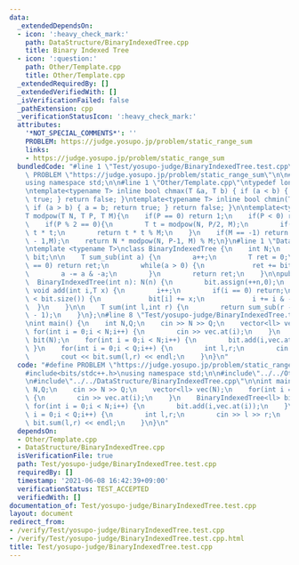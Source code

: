 ```yaml
---
data:
  _extendedDependsOn:
  - icon: ':heavy_check_mark:'
    path: DataStructure/BinaryIndexedTree.cpp
    title: Binary Indexed Tree
  - icon: ':question:'
    path: Other/Template.cpp
    title: Other/Template.cpp
  _extendedRequiredBy: []
  _extendedVerifiedWith: []
  _isVerificationFailed: false
  _pathExtension: cpp
  _verificationStatusIcon: ':heavy_check_mark:'
  attributes:
    '*NOT_SPECIAL_COMMENTS*': ''
    PROBLEM: https://judge.yosupo.jp/problem/static_range_sum
    links:
    - https://judge.yosupo.jp/problem/static_range_sum
  bundledCode: "#line 1 \"Test/yosupo-judge/BinaryIndexedTree.test.cpp\"\n#define\
    \ PROBLEM \"https://judge.yosupo.jp/problem/static_range_sum\"\n\n#include<bits/stdc++.h>\n\
    using namespace std;\n\n#line 1 \"Other/Template.cpp\"\ntypedef long long ll;\n\
    \ntemplate<typename T> inline bool chmax(T &a, T b) { if (a < b) { a = b; return\
    \ true; } return false; }\ntemplate<typename T> inline bool chmin(T &a, T b) {\
    \ if (a > b) { a = b; return true; } return false; }\n\ntemplate<typename T>\n\
    T modpow(T N, T P, T M){\n    if(P == 0) return 1;\n    if(P < 0) return 0;\n\
    \    if(P % 2 == 0){\n        T t = modpow(N, P/2, M);\n        if(M == -1) return\
    \ t * t;\n        return t * t % M;\n    }\n    if(M == -1) return N * modpow(N,P\
    \ - 1,M);\n    return N * modpow(N, P-1, M) % M;\n}\n#line 1 \"DataStructure/BinaryIndexedTree.cpp\"\
    \ntemplate <typename T>\nclass BinaryIndexedTree {\n    int N;\n    vector<T>\
    \ bit;\n\n    T sum_sub(int a) {\n        a++;\n        T ret = 0;\n        if(a\
    \ == 0) return ret;\n        while(a > 0) {\n            ret += bit[a];\n    \
    \        a -= a & -a;\n        }\n        return ret;\n    }\n\npublic:\n\n  \
    \  BinaryIndexedTree(int n): N(n) {\n        bit.assign(++n,0);\n    }\n\n   \
    \ void add(int i,T x) {\n        i++;\n        if(i == 0) return;\n        while(i\
    \ < bit.size()) {\n            bit[i] += x;\n            i += i & -i;\n      \
    \  }\n    }\n\n    T sum(int l,int r) {\n        return sum_sub(r - 1) - sum_sub(l\
    \ - 1);\n    }\n};\n#line 8 \"Test/yosupo-judge/BinaryIndexedTree.test.cpp\"\n\
    \nint main() {\n    int N,Q;\n    cin >> N >> Q;\n    vector<ll> vec(N);\n   \
    \ for(int i = 0;i < N;i++) {\n        cin >> vec.at(i);\n    }\n    BinaryIndexedTree<ll>\
    \ bit(N);\n    for(int i = 0;i < N;i++) {\n        bit.add(i,vec.at(i));\n   \
    \ }\n    for(int i = 0;i < Q;i++) {\n        int l,r;\n        cin >> l >> r;\n\
    \        cout << bit.sum(l,r) << endl;\n    }\n}\n"
  code: "#define PROBLEM \"https://judge.yosupo.jp/problem/static_range_sum\"\n\n\
    #include<bits/stdc++.h>\nusing namespace std;\n\n#include\"../../Other/Template.cpp\"\
    \n#include\"../../DataStructure/BinaryIndexedTree.cpp\"\n\nint main() {\n    int\
    \ N,Q;\n    cin >> N >> Q;\n    vector<ll> vec(N);\n    for(int i = 0;i < N;i++)\
    \ {\n        cin >> vec.at(i);\n    }\n    BinaryIndexedTree<ll> bit(N);\n   \
    \ for(int i = 0;i < N;i++) {\n        bit.add(i,vec.at(i));\n    }\n    for(int\
    \ i = 0;i < Q;i++) {\n        int l,r;\n        cin >> l >> r;\n        cout <<\
    \ bit.sum(l,r) << endl;\n    }\n}\n"
  dependsOn:
  - Other/Template.cpp
  - DataStructure/BinaryIndexedTree.cpp
  isVerificationFile: true
  path: Test/yosupo-judge/BinaryIndexedTree.test.cpp
  requiredBy: []
  timestamp: '2021-06-08 16:42:39+09:00'
  verificationStatus: TEST_ACCEPTED
  verifiedWith: []
documentation_of: Test/yosupo-judge/BinaryIndexedTree.test.cpp
layout: document
redirect_from:
- /verify/Test/yosupo-judge/BinaryIndexedTree.test.cpp
- /verify/Test/yosupo-judge/BinaryIndexedTree.test.cpp.html
title: Test/yosupo-judge/BinaryIndexedTree.test.cpp
---
```

